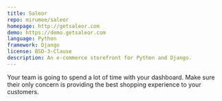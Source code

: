 ```yaml
---
title: Saleor
repo: mirumee/saleor
homepage: http://getsaleor.com
demo: https://demo.getsaleor.com
language: Python
framework: Django
license: BSD-3-Clause
description: An e-commerce storefront for Python and Django.
---
```


Your team is going to spend a lot of time with your dashboard. Make sure their only concern is providing the best shopping experience to your customers.
